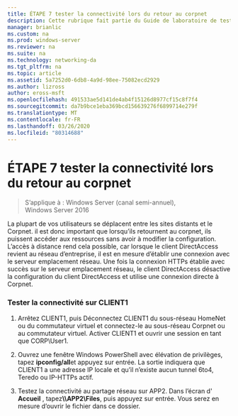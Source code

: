 ```yaml
---
title: ÉTAPE 7 tester la connectivité lors du retour au corpnet
description: Cette rubrique fait partie du Guide de laboratoire de test-démonstration de DirectAccess dans un cluster avec Windows NLB pour Windows Server 2016
manager: brianlic
ms.custom: na
ms.prod: windows-server
ms.reviewer: na
ms.suite: na
ms.technology: networking-da
ms.tgt_pltfrm: na
ms.topic: article
ms.assetid: 5a7252d0-6db8-4a9d-98ee-75082ecd2929
ms.author: lizross
author: eross-msft
ms.openlocfilehash: 491533ae5d141de4ab4f15126d8977cf15c8f7f4
ms.sourcegitcommit: da7b9bce1eba369bcd156639276f6899714e279f
ms.translationtype: MT
ms.contentlocale: fr-FR
ms.lasthandoff: 03/26/2020
ms.locfileid: "80314688"
---
```

# <a name="step-7-test-connectivity-when-returning-to-the-corpnet"></a>ÉTAPE 7 tester la connectivité lors du retour au corpnet

>S’applique à : Windows Server (canal semi-annuel), Windows Server 2016

La plupart de vos utilisateurs se déplacent entre les sites distants et le Corpnet. il est donc important que lorsqu’ils retournent au corpnet, ils puissent accéder aux ressources sans avoir à modifier la configuration. L’accès à distance rend cela possible, car lorsque le client DirectAccess revient au réseau d’entreprise, il est en mesure d’établir une connexion avec le serveur emplacement réseau. Une fois la connexion HTTPs établie avec succès sur le serveur emplacement réseau, le client DirectAccess désactive la configuration du client DirectAccess et utilise une connexion directe à Corpnet.  
  
### <a name="test-connectivity-on-client1"></a>Tester la connectivité sur CLIENT1  
  
1. Arrêtez CLIENT1, puis Déconnectez CLIENT1 du sous-réseau HomeNet ou du commutateur virtuel et connectez-le au sous-réseau Corpnet ou au commutateur virtuel. Activer CLIENT1 et ouvrir une session en tant que CORP\User1.  
  
2. Ouvrez une fenêtre Windows PowerShell avec élévation de privilèges, tapez **ipconfig/all**et appuyez sur entrée. La sortie indiquera que CLIENT1 a une adresse IP locale et qu’il n’existe aucun tunnel 6to4, Teredo ou IP-HTTPs actif.  
  
3. Testez la connectivité au partage réseau sur APP2. Dans l’écran d' **Accueil** , tapez<strong>\\\APP2\Files</strong>, puis appuyez sur entrée. Vous serez en mesure d’ouvrir le fichier dans ce dossier.  
  


